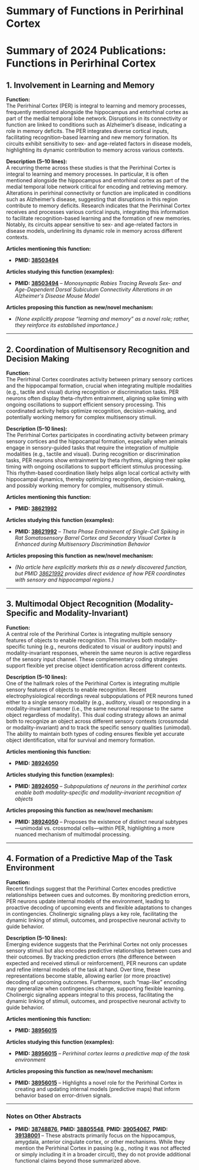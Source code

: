 # Summary of Functions in Perirhinal Cortex

# Summary of 2024 Publications: Functions in Perirhinal Cortex   

## 1. **Involvement in Learning and Memory**

**Function:**  
The Perirhinal Cortex (PER) is integral to learning and memory processes, frequently mentioned alongside the hippocampus and entorhinal cortex as part of the medial temporal lobe network. Disruptions in its connectivity or function are linked to conditions such as Alzheimer’s disease, indicating a role in memory deficits. The PER integrates diverse cortical inputs, facilitating recognition-based learning and new memory formation. Its circuits exhibit sensitivity to sex- and age-related factors in disease models, highlighting its dynamic contribution to memory across various contexts.

**Description (5–10 lines):**  
A recurring theme across these studies is that the Perirhinal Cortex is integral to learning and memory processes. In particular, it is often mentioned alongside the hippocampus and entorhinal cortex as part of the medial temporal lobe network critical for encoding and retrieving memory. Alterations in perirhinal connectivity or function are implicated in conditions such as Alzheimer’s disease, suggesting that disruptions in this region contribute to memory deficits. Research indicates that the Perirhinal Cortex receives and processes various cortical inputs, integrating this information to facilitate recognition-based learning and the formation of new memories. Notably, its circuits appear sensitive to sex- and age-related factors in disease models, underlining its dynamic role in memory across different contexts.

**Articles mentioning this function:**  
- **PMID: [38503494](https://pubmed.ncbi.nlm.nih.gov/38503494/)**

**Articles studying this function (examples):**  
- **PMID: [38503494](https://pubmed.ncbi.nlm.nih.gov/38503494/)** – *Monosynaptic Rabies Tracing Reveals Sex- and Age-Dependent Dorsal Subiculum Connectivity Alterations in an Alzheimer's Disease Mouse Model*

**Articles proposing this function as new/novel mechanism:**  
- *(None explicitly propose “learning and memory” as a novel role; rather, they reinforce its established importance.)*


---

## 2. **Coordination of Multisensory Recognition and Decision Making**

**Function:**  
The Perirhinal Cortex coordinates activity between primary sensory cortices and the hippocampal formation, crucial when integrating multiple modalities (e.g., tactile and visual) during recognition or discrimination tasks. PER neurons often display theta-rhythm entrainment, aligning spike timing with ongoing oscillations to support efficient sensory processing. This coordinated activity helps optimize recognition, decision-making, and potentially working memory for complex multisensory stimuli.

**Description (5–10 lines):**  
The Perirhinal Cortex participates in coordinating activity between primary sensory cortices and the hippocampal formation, especially when animals engage in sensory-guided tasks that require the integration of multiple modalities (e.g., tactile and visual). During recognition or discrimination tasks, PER neurons show entrainment by theta rhythms, aligning their spike timing with ongoing oscillations to support efficient stimulus processing. This rhythm-based coordination likely helps align local cortical activity with hippocampal dynamics, thereby optimizing recognition, decision-making, and possibly working memory for complex, multisensory stimuli.

**Articles mentioning this function:**  
- **PMID: [38621992](https://pubmed.ncbi.nlm.nih.gov/38621992/)**

**Articles studying this function (examples):**  
- **PMID: [38621992](https://pubmed.ncbi.nlm.nih.gov/38621992/)** – *Theta Phase Entrainment of Single-Cell Spiking in Rat Somatosensory Barrel Cortex and Secondary Visual Cortex Is Enhanced during Multisensory Discrimination Behavior*

**Articles proposing this function as new/novel mechanism:**  
- *(No article here explicitly markets this as a newly discovered function, but PMID [38621992](https://pubmed.ncbi.nlm.nih.gov/38621992/) provides direct evidence of how PER coordinates with sensory and hippocampal regions.)*


---

## 3. **Multimodal Object Recognition (Modality-Specific and Modality-Invariant)**

**Function:**  
A central role of the Perirhinal Cortex is integrating multiple sensory features of objects to enable recognition. This involves both modality-specific tuning (e.g., neurons dedicated to visual or auditory inputs) and modality-invariant responses, wherein the same neuron is active regardless of the sensory input channel. These complementary coding strategies support flexible yet precise object identification across different contexts.

**Description (5–10 lines):**  
One of the hallmark roles of the Perirhinal Cortex is integrating multiple sensory features of objects to enable recognition. Recent electrophysiological recordings reveal subpopulations of PER neurons tuned either to a single sensory modality (e.g., auditory, visual) or responding in a modality-invariant manner (i.e., the same neuronal response to the same object regardless of modality). This dual coding strategy allows an animal both to recognize an object across different sensory contexts (crossmodal or modality-invariant) and to track the specific sensory qualities (unimodal). The ability to maintain both types of coding ensures flexible yet accurate object identification, vital for survival and memory formation.

**Articles mentioning this function:**  
- **PMID: [38924050](https://pubmed.ncbi.nlm.nih.gov/38924050/)**

**Articles studying this function (examples):**  
- **PMID: [38924050](https://pubmed.ncbi.nlm.nih.gov/38924050/)** – *Subpopulations of neurons in the perirhinal cortex enable both modality-specific and modality-invariant recognition of objects*

**Articles proposing this function as new/novel mechanism:**  
- **PMID: [38924050](https://pubmed.ncbi.nlm.nih.gov/38924050/)** – Proposes the existence of distinct neural subtypes—unimodal vs. crossmodal cells—within PER, highlighting a more nuanced mechanism of multimodal processing.


---

## 4. **Formation of a Predictive Map of the Task Environment**

**Function:**  
Recent findings suggest that the Perirhinal Cortex encodes predictive relationships between cues and outcomes. By monitoring prediction errors, PER neurons update internal models of the environment, leading to proactive decoding of upcoming events and flexible adaptations to changes in contingencies. Cholinergic signaling plays a key role, facilitating the dynamic linking of stimuli, outcomes, and prospective neuronal activity to guide behavior.

**Description (5–10 lines):**  
Emerging evidence suggests that the Perirhinal Cortex not only processes sensory stimuli but also encodes predictive relationships between cues and their outcomes. By tracking prediction errors (the difference between expected and received stimuli or reinforcement), PER neurons can update and refine internal models of the task at hand. Over time, these representations become stable, allowing earlier (or more proactive) decoding of upcoming outcomes. Furthermore, such “map-like” encoding may generalize when contingencies change, supporting flexible learning. Cholinergic signaling appears integral to this process, facilitating the dynamic linking of stimuli, outcomes, and prospective neuronal activity to guide behavior.

**Articles mentioning this function:**  
- **PMID: [38956015](https://pubmed.ncbi.nlm.nih.gov/38956015/)**

**Articles studying this function (examples):**  
- **PMID: [38956015](https://pubmed.ncbi.nlm.nih.gov/38956015/)** – *Perirhinal cortex learns a predictive map of the task environment*

**Articles proposing this function as new/novel mechanism:**  
- **PMID: [38956015](https://pubmed.ncbi.nlm.nih.gov/38956015/)** – Highlights a novel role for the Perirhinal Cortex in creating and updating internal models (predictive maps) that inform behavior based on error-driven signals.


---

### Notes on Other Abstracts

- **PMID: [38748876](https://pubmed.ncbi.nlm.nih.gov/38748876/)**, **PMID: [38805548](https://pubmed.ncbi.nlm.nih.gov/38805548/)**, **PMID: [39054067](https://pubmed.ncbi.nlm.nih.gov/39054067/)**, **PMID: [39138001](https://pubmed.ncbi.nlm.nih.gov/39138001/)** – These abstracts primarily focus on the hippocampus, amygdala, anterior cingulate cortex, or other mechanisms. While they mention the Perirhinal Cortex in passing (e.g., noting it was not affected or simply including it in a broader circuit), they do not provide additional functional claims beyond those summarized above.
